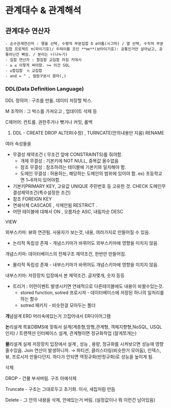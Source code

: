 # 관계대수 & 관계해석
## 관계대수 연산자
    - 순수관계연산자 : 행을 선택, 수평적 부분집합 δ σ아톰(시그마) / 열 선택, 수직적 부분집합 프로젝트 π(파이기호)/ 두테이블 조인 **⋈**(보타이기호): 공통인거만 살아남고, 공통아닌건 빠짐. / 분리는 ÷(나누기)
    - 집합 연산자 : 합집합 교집합 차집 카데시
    - ≥ ≤ 이렇게 써야함. >= 이건 SQL
    - ∪합집합  ∩ 교집합
    - and = ^ , 컬럼구분시 콤마(,)

### DDL(Data Definition Language)

DDL 정의어 : 구조를 만듦. 데이터 저장할 박스.

M 조작어 : 그 박스를 가져오고 , 업데이트 삭제 등

C제어어: 컨트롤. 권한주거나 뺏거나 커밋, 롤백

1. DDL - CREATE DROP ALTER(수정) , TURNCATE(안의내용만 지움) RENAME

여러 속성들을  

- 무결성 제약조건 ( 무조건 앞에 CONSTRAINTS)를 줘야함.
    - 개체 무결성 : 기본키에 NOT NULL, 중복값 올수없음
    - 참조 무결성 : 참조하려는 테이블에 기본키와 일치해야 함.
    - 도메인 무결성 : 허용하는, 해당하는 도메인의 범위에 있어야 함. ex) 초등학교면 1~6까지 있어야함.
- 기본키PRIMARY KEY, 고유값 UNIQUE 주민번호 등 고유한 것. CHECK 도메인무결성제약조건(특수설정한 조건)
- 참조 FOREIGN KEY
- 연쇄삭제 CASCADE , 삭제안됨 RESTRICT .
- 어떤 테이블에 대해서 ON , 오름차순 ASC, 내림차순 DESC

VIEW

외부스키마: 뷰와 연관됨. 사용자가 보는것, 내용, 여러가지로 만들어질 수 있음.

- 논리적 독립성 존재 - 개념스키마가 바뀌어도 외부스키마에 영향을 미치지 않음.

개념스키마: 데이터베이스의 전체구조 제약조건, 한번만 만들어짐.

- 물리적 독립성 존재 - 내부스키마가 바뀌어도 개념스키마에 영향을 미치지 않음.

내부스키마: 저장장치 입장에서 본 제약조건. 글자몇개, 숫자 등등

- 트리거 : 어떤이벤트 발생시키면 연쇄적으로 다른테이블에도 내용이 바뀔수있는것.
    - stored function, sotred 프로시져 - 데이터베이스에 저장된 하나의 일처리를 하는 함수
    - sotred 패키지 - 비슷한걸 모아두는 폴더

**개**념설계 ERD 머리속에있는거 끄집어내서 ER다이어그램

**논**리설계 목표DBMS에 맞춰서 설계(계층형,망형,관계형, 객체지향형,NoSQL, USQL인지) / 트랜잭션 인터페이스 설계, 관계형이면 정규화작업 (잘게쪼개는)

**물**리설계 실제 저장장치 입장에서 설계 , 성능 , 용량, 정규화를 시켜놧으면 성능에 영향줄수있음. Join 연산이 발생하니까. → 파티션, 클러스터링(비슷한거 모아둠), 인덱스, 뷰, 프로시저 만들다던지. 하다가 안되면 역정규화(반정규화)로 성능을 높이게 됨.

삭제

DROP - 건물 부셔버림. 구조 아예삭제

Truncate - 구조는 그대로두고 초기화. 이사, 새집처럼 만듬

Delete - 그 안의 내용을 삭제, 안에있는거 버림. (설정값이나 뭐 이런건 남아있음)
